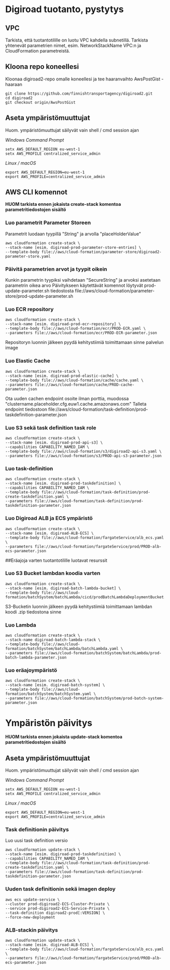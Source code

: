 # Digiroad tuotanto, pystytys
## VPC
Tarkista, että tuotantotilille on luotu VPC kahdella subnetillä.
Tarkista yhtenevät parametrien nimet, esim. NetworkStackName VPC:n ja CloudFormation parametreistä.

## Kloona repo koneellesi
Kloonaa digiroad2-repo omalle koneellesi ja tee haaranvaihto AwsPostGist -haaraan

```
git clone https://github.com/finnishtransportagency/digiroad2.git
cd digiroad2
git checkout origin/AwsPostGist
```
## Aseta ympäristömuuttujat
Huom. ympäristömuuttujat säilyvät vain shell / cmd session ajan

*Windows Command Prompt*
```
setx AWS_DEFAULT_REGION eu-west-1
setx AWS_PROFILE centralized_service_admin
```

*Linux / macOS*
```
export AWS_DEFAULT_REGION=eu-west-1
export AWS_PROFILE=centralized_service_admin
```
## AWS CLI komennot

**HUOM tarkista ennen jokaista create-stack komentoa parametritiedostojen sisältö**

### Luo parametrit Parameter Storeen
Parametrit luodaan tyypillä "String" ja arvolla "placeHolderValue"
```
aws cloudformation create-stack \
--stack-name [esim. digiroad-prod-parameter-store-entries] \
--template-body file://aws/cloud-formation/parameter-store/digiroad2-parameter-store.yaml
```
### Päivitä parametrien arvot ja tyypit oikein
Kunkin parametrin tyypiksi vaihdetaan "SecureString" ja arvoksi asetetaan parametrin oikea arvo
Päivitykseen käytettävät komennot löytyvät prod-update-parameter.sh tiedostosta
file://aws/cloud-formation/parameter-store/prod-update-parameter.sh

### Luo ECR repository
```
aws cloudformation create-stack \
--stack-name [esim. digiroad-prod-ecr-repository] \
--template-body file://aws/cloud-formation/ecr/PROD-ECR.yaml \
--parameters file://aws/cloud-formation/ecr/PROD-ECR-parameter.json
```
Repositoryn luonnin jälkeen pyydä kehitystiimiä toimittamaan sinne palvelun image

### Luo Elastic Cache
```
aws cloudformation create-stack \
--stack-name [esim. digiroad-prod-elastic-cache] \
--template-body file://aws/cloud-formation/cache/cache.yaml \
--parameters file://aws/cloud-formation/cache/PROD-cache-parameter.json
```

Ota uuden cachen endpoint osoite ilman porttia, muodossa "clustername.placeholder.cfg.euw1.cache.amazonaws.com"
Talleta endpoint tiedostoon file://aws/cloud-formation/task-definition/prod-taskdefinition-parameter.json

### Luo S3 sekä task definition task role

```
aws cloudformation create-stack \
--stack-name [esim. digiroad-prod-api-s3] \
--capabilities CAPABILITY_NAMED_IAM \
--template-body file://aws/cloud-formation/s3/digiroad2-api-s3.yaml \
--parameters file://aws/cloud-formation/s3/PROD-api-s3-parameter.json
```

### Luo task-definition

```
aws cloudformation create-stack \
--stack-name [esim. digiroad-prod-taskdefinition] \
--capabilities CAPABILITY_NAMED_IAM \
--template-body file://aws/cloud-formation/task-definition/prod-create-taskdefinition.yaml \
--parameters file://aws/cloud-formation/task-definition/prod-taskdefinition-parameter.json
```

### Luo Digiroad ALB ja ECS ympäristö
```
aws cloudformation create-stack \
--stack-name [esim. digiroad-ALB-ECS] \
--template-body file://aws/cloud-formation/fargateService/alb_ecs.yaml \
--parameters file://aws/cloud-formation/fargateService/prod/PROD-alb-ecs-parameter.json
```

##Eräajoja varten tuotantotilille luotavat resurssit

### Luo S3 Bucket lambdan koodia varten
```
aws cloudformation create-stack \
--stack-name [esim. digiroad-batch-lambda-bucket] \
--template-body file://aws/cloud-formation/batchSystem/batchLambda/cicd/prodBatchLambdaDeploymentBucket.yaml
```
S3-Bucketin luonnin jälkeen pyydä kehitystiimiä toimittamaan lambdan koodi .zip tiedostona sinne

### Luo Lambda 
```
aws cloudformation create-stack \
--stack-name digiroad-batch-lambda-stack \
--template-body file://aws/cloud-formation/batchSystem/batchLambda/batchLambda.yaml \
--parameters file://aws/cloud-formation/batchSystem/batchLambda/prod-batch-lambda-parameter.json
```

### Luo eräajoympäristö
```
aws cloudformation create-stack \
--stack-name [esim. digiroad-batch-system] \
--template-body file://aws/cloud-formation/batchSystem/batchSystem.yaml \
--parameters file://aws/cloud-formation/batchSystem/prod-batch-system-parameter.json
```

# Ympäristön päivitys

**HUOM tarkista ennen jokaista update-stack komentoa parametritiedostojen sisältö**

## Aseta ympäristömuuttujat
Huom. ympäristömuuttujat säilyvät vain shell / cmd session ajan

*Windows Command Prompt*
```
setx AWS_DEFAULT_REGION eu-west-1
setx AWS_PROFILE centralized_service_admin
```

*Linux / macOS*
```
export AWS_DEFAULT_REGION=eu-west-1
export AWS_PROFILE=centralized_service_admin
```
### Task definitionin päivitys
Luo uusi task definition versio
```
aws cloudformation update-stack \
--stack-name [esim. digiroad-prod-taskdefinition] \
--capabilities CAPABILITY_NAMED_IAM \
--template-body file://aws/cloud-formation/task-definition/prod-create-taskdefinition.yaml \
--parameters file://aws/cloud-formation/task-definition/prod-taskdefinition-parameter.json
```

### Uuden task definitionin sekä imagen deploy

```
aws ecs update-service \
--cluster prod-digiroad2-ECS-Cluster-Private \
--service prod-digiroad2-ECS-Service-Private \
--task-definition digiroad2-prod[:VERSION] \
--force-new-deployment
```

### ALB-stackin päivitys
```
aws cloudformation update-stack \
--stack-name [esim. digiroad-ALB-ECS] \
--template-body file://aws/cloud-formation/fargateService/alb_ecs.yaml \
--parameters file://aws/cloud-formation/fargateService/prod/PROD-alb-ecs-parameter.json
```